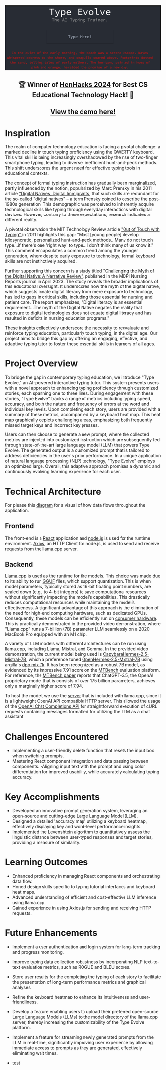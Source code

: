<div align="center">

[![](docs/TypeEvolve-front-page.PNG)](https://www.youtube.com/watch?v=kURE0gySzmw)

## 🏆 Winner of [HenHacks 2024](https://henhacks2024.devpost.com/) for Best CS Educational Technology Hack! 🚀
  
## <strong>[View the demo here!](https://www.youtube.com/watch?v=kURE0gySzmw)</strong>

</div>

# Inspiration
The realm of computer technology education is facing a pivotal challenge: a marked decline in touch typing proficiency using the QWERTY keyboard. This vital skill is being increasingly overshadowed by the rise of two-finger smartphone typing, leading to diverse, inefficient hunt-and-peck methods. This shift underscores the urgent need for effective typing tools in educational contexts.

The concept of formal typing instruction has gradually been marginalized, partly influenced by the notion, popularized by Marc Prensky in his 2011 article [“Digital Natives, Digital Immigrants](https://www.marcprensky.com/writing/Prensky%20-%20Digital%20Natives,%20Digital%20Immigrants%20-%20Part1.pdf), that such skills are redundant for the so-called "digital natives" – a term Prensky coined to describe the post-1980s generation. This demographic was perceived to inherently acquire technological skills like typing through everyday interactions with digital devices. However, contrary to these expectations, research indicates a different reality.

A pivotal observation the MIT Technology Review article ["Out of Touch with Typing" ](https://www.technologyreview.com/2011/08/15/22130/out-of-touch-with-typing/) in 2011 highlights this gap: "Most [young people] develop idiosyncratic, personalized hunt-and-peck methods...Many do not touch type...if there's one 'right way' to type...I don’t think many of us know it." This comment encapsulates a common trend among the younger generation, where despite early exposure to technology, formal keyboard skills are not instinctively acquired.

Further supporting this concern is a study titled ["Challenging the Myth of the Digital Native: A Narrative Review"](gov/37092480/), published in the MDPI Nursing Reports journal in April 2023. The study reveals the broader implications of this educational oversight. It underscores how the myth of the digital native, which suggests innate digital literacy from mere exposure to technology, has led to gaps in critical skills, including those essential for nursing and patient care. The report emphasizes, "Digital literacy is an essential requirement...The myth of the Digital Native negates the reality that exposure to digital technologies does not equate digital literacy and has resulted in deficits in nursing education programs."

These insights collectively underscore the necessity to reevaluate and reinforce typing education, particularly touch typing, in the digital age. Our project aims to bridge this gap by offering an engaging, effective, and adaptive typing tutor to foster these essential skills in learners of all ages.

# Project Overview
To bridge the gap in contemporary typing education, we introduce "Type Evolve," an AI-powered interactive typing tutor. This system presents users with a novel approach to enhancing typing proficiency through customized stories, each spanning one to three lines. During engagement with these stories, "Type Evolve" tracks a range of metrics including typing speed, accuracy, and both the nature and frequency of errors at the word and individual key levels. Upon completing each story, users are provided with a summary of these metrics, accompanied by a keyboard heat map. This heat map graphically depicts challenging areas, emphasizing both frequently missed target keys and incorrect key presses.

Users can then choose to generate a new prompt, where the collected metrics are injected into customized instruction which are subsequently fed through state-of-the-art large language model (LLM) that powers Type Evolve. The generated output is a customized prompt that is tailored to address deficiencies in the user's prior performance.
In a unique application of natural language processing (NLP) technology, "Type Evolve" employs an optimized large. Overall, this adaptive approach promises a dynamic and continuously evolving learning experience for each user.

# Technical Architecture
For please this [diagram](docs/presentation/slides/slide_app_flow.png) for a visual of how data flows throughout the application.

## Frontend
The front-end is a [React](https://github.com/facebook/react) application and [node.js](https://github.com/nodejs/node) is used for the runtime environment. [Axios](https://github.com/axios/axios), an HTTP Client for node.js, is used to send and receive requests from the llama.cpp server.

## Backend
[Llama.cpp](https://github.com/ggerganov/llama.cpp) is used as the runtime for the models. This choice was made due to its ability to run [GGUF](https://github.com/ggerganov/ggml/blob/master/docs/gguf.md) files, which support quantization. This is when model parameters, typically stored as 16-bit floating point numbers, are scaled down (e.g., to 4-bit integers) to save computational resources without significantly impacting the model’s capabilities. This drastically reduces computational resources while maintaining the model’s effectiveness. A significant advantage of this approach is the elimination of the need for high-end computing hardware, such as dedicated GPUs. Consequently, these models can be efficiently run on [consumer hardware](https://github.com/ggerganov/llama.cpp/discussions/4167). This is practically demonstrated in the provided video demonstration, where "Llama.cpp" runs a 7-billion (7B) parameter LLM seamlessly on a 2020 MacBook Pro equipped with an M1 chip.

A variety of LLM models with different architectures can be run using llama.cpp, including Llama, Mistral, and Gemma. In the provided video demonstration, the current model being used is  [CapybaraHermes-2.5-Mistral-7B](https://huggingface.co/argilla/CapybaraHermes-2.5-Mistral-7B), which a preference tuned [OpenHermes-2.5-Mistral-7B](https://huggingface.co/teknium/OpenHermes-2.5-Mistral-7B) using argilla's [dpo mix 7k](https://huggingface.co/datasets/argilla/dpo-mix-7k). It has been recognized as a robust 7B model, as evidenced by its impressive 7.91 score on the [MTBench](https://huggingface.co/spaces/lmsys/mt-bench) evaluation platform. For reference, the [MTBench paper](https://arxiv.org/abs/2306.05685) reports that ChatGPT-3.5, the OpenAI proprietary model that is consists of over 175 billion parameters, achieves only a marginally higher score of 7.94.

To host the model, we use the [server](https://github.com/ggerganov/llama.cpp/tree/master/examples/server) that is included with llama.cpp, since it is a lightweight OpenAI API compatible HTTP server. This allowed the usage of the [OpenAI Chat Completions API](https://platform.openai.com/docs/api-reference) for straightforward execution of cURL requests containing messages formatted for utilizing the LLM as a chat assistant

# Challenges Encountered
- Implementing a user-friendly delete function that resets the input box when switching prompts.
- Mastering React component integration and data passing between components.
-Aligning input text with the prompt and using color differentiation for improved usability, while accurately calculating typing accuracy.

# Key Accomplishments
- Developed an innovative prompt generation system, leveraging an open-source and cutting-edge Large Language Model (LLM).
- Designed a detailed 'accuracy map' utilizing a keyboard heatmap, effectively displaying key and word-level performance insights.
- Implemented the Levenshtein algorithm to quantitatively assess the linguistic distance between user-typed responses and target stories, providing a measure of similarity.

# Learning Outcomes
- Enhanced proficiency in managing React components and orchestrating data flow.
- Honed design skills specific to typing tutorial interfaces and keyboard heat maps.
- Advanced understanding of efficient and cost-effective LLM inference using llama.cpp.
- Gained experience in using Axios.js for sending and receiving HTTP requests.

# Future Enhancements
- Implement a user authentication and login system for long-term tracking and progress monitoring.
- Improve typing data collection robustness by incorporating NLP text-to-text evaluation metrics, such as ROGUE and BLEU scores.
- Store user results for the completing the typing of each story to facilitate the presentation of long-term performance metrics and graphical analyses
- Refine the keyboard heatmap to enhance its intuitiveness and user-friendliness.
- Develop a feature enabling users to upload their preferred open-source Large Language Models (LLMs) to the model directory of the llama.cpp server, thereby increasing the customizability of the Type Evolve platform.
- Implement a feature for streaming newly generated prompts from the LLM in real-time, significantly improving user experience by allowing immediate access to prompts as they are generated, effectively eliminating wait times.

- [test](docs/presentation/slides/slide_app_flow.png)
